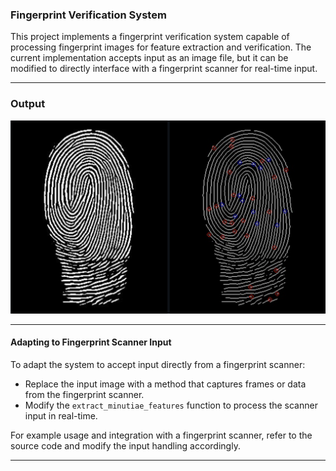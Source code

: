 ### Fingerprint Verification System

This project implements a fingerprint verification system capable of processing fingerprint images for feature extraction and verification. The current implementation accepts input as an image file, but it can be modified to directly interface with a fingerprint scanner for real-time input.

---
### Output

![Output Image](./Output.jpg)

---
#### Adapting to Fingerprint Scanner Input

To adapt the system to accept input directly from a fingerprint scanner:

- Replace the input image with a method that captures frames or data from the fingerprint scanner.
- Modify the `extract_minutiae_features` function to process the scanner input in real-time.

For example usage and integration with a fingerprint scanner, refer to the source code and modify the input handling accordingly.

---

